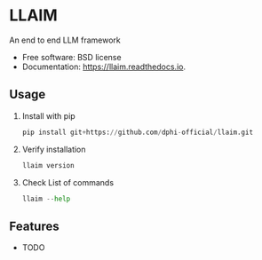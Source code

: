 # LLAIM

An end to end LLM framework

-   Free software: BSD license
-   Documentation: https://llaim.readthedocs.io.

## Usage

1. Install with pip
    ```python
    pip install git+https://github.com/dphi-official/llaim.git
    ```
2. Verify installation
    ```python
    llaim version
    ```
3. Check List of commands
    ```python
    llaim --help
    ```

## Features

-   TODO
